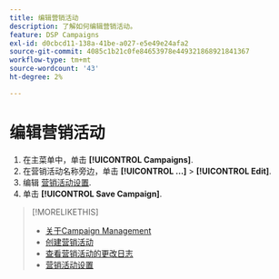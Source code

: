 ```yaml
---
title: 编辑营销活动
description: 了解如何编辑营销活动。
feature: DSP Campaigns
exl-id: d0cbcd11-138a-41be-a027-e5e49e24afa2
source-git-commit: 4085c1b21c0fe84653978e449321868921841367
workflow-type: tm+mt
source-wordcount: '43'
ht-degree: 2%

---
```


# 编辑营销活动

1. 在主菜单中，单击 **[!UICONTROL Campaigns]**.
1. 在营销活动名称旁边，单击  **[!UICONTROL ...]** > **[!UICONTROL Edit]**.
1. 编辑 [营销活动设置](campaign-settings.md).
1. 单击 **[!UICONTROL Save Campaign]**.

>[!MORELIKETHIS]
>
>* [关于Campaign Management](campaign-about.md)
>* [创建营销活动](campaign-create.md)
>* [查看营销活动的更改日志](campaign-change-log.md)
>* [营销活动设置](campaign-settings.md)

